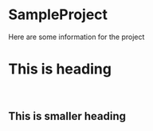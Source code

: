 # SampleProject
Here are some information for the project

<H1>This is heading </H1> </br>
<H2>This is smaller heading </H2>
